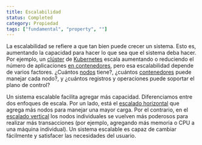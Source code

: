 ```yaml
---
title: Escalabilidad
status: Completed
category: Propiedad
tags: ["fundamental", "property", ""]
---
```


La escalabilidad se refiere a que tan bien puede crecer un sistema.
Esto es, aumentando la capacidad para hacer lo que sea que el sistema deba hacer.
Por ejemplo, un [clúster](/es/cluster/) de [Kubernetes](/es/kubernetes/) escala
aumentando o reduciendo el número de aplicaciones [en contenedores](/es/containerization/),
pero esa escalabilidad depende de varios factores.
¿Cuántos [nodos](/es/nodes/) tiene?, ¿cuántos [contenedores](/es/container/) puede manejar cada nodo?,
y ¿cuántos registros y operaciones puede soportar el plano de control?

Un sistema escalable facilita agregar más capacidad.
Diferenciamos entre dos enfoques de escala.
Por un lado, está el [escalado horizontal](/es/horizontal-scaling/) que agrega más nodos para manejar una mayor carga.
Por el contrario, en el [escalado vertical](/es/vertical-scaling/) los nodos individuales se vuelven más poderosos para realizar más transacciones
(por ejemplo, agregando más memoria o CPU a una máquina individual).
Un sistema escalable es capaz de cambiar fácilmente y satisfacer las necesidades del usuario.
